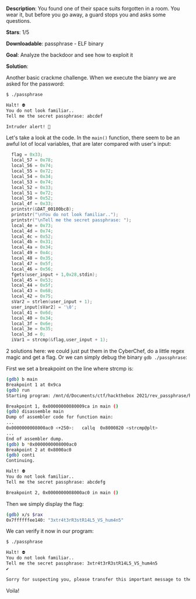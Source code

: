 **Description**: You found one of their space suits forgotten in a room. You wear it, but before you go away, a guard stops you and asks some questions.

**Stars**: 1/5

**Downloadable**:
passphrase - ELF binary

**Goal**: Analyze the backdoor and see how to exploit it

**Solution**: 

Another basic crackme challenge. When we execute the bianry we are asked for the password:

```bash
$ ./passphrase

Halt! ⛔
You do not look familiar..
Tell me the secret passphrase: abcdef

Intruder alert! 🚨
```

Let's take a look at the code. In the `main()` function, there seem to be an awful lot of local variables, that are later compared with user's input:

```c
  flag = 0x33;
  local_57 = 0x78;
  local_56 = 0x74;
  local_55 = 0x72;
  local_54 = 0x34;
  local_53 = 0x74;
  local_52 = 0x33;
  local_51 = 0x72;
  local_50 = 0x52;
  local_4f = 0x33;
  printstr(&DAT_00100bc8);
  printstr("\nYou do not look familiar..");
  printstr("\nTell me the secret passphrase: ");
  local_4e = 0x73;
  local_4d = 0x74;
  local_4c = 0x52;
  local_4b = 0x31;
  local_4a = 0x34;
  local_49 = 0x4c;
  local_48 = 0x35;
  local_47 = 0x5f;
  local_46 = 0x56;
  fgets(user_input + 1,0x28,stdin);
  local_45 = 0x53;
  local_44 = 0x5f;
  local_43 = 0x68;
  local_42 = 0x75;
  sVar2 = strlen(user_input + 1);
  user_input[sVar2] = '\0';
  local_41 = 0x6d;
  local_40 = 0x34;
  local_3f = 0x6e;
  local_3e = 0x35;
  local_3d = 0;
  iVar1 = strcmp(&flag,user_input + 1);
```

2 solutions here: we could just put them in the CyberChef, do a little regex magic and get a flag. Or we can simply debug the binary `gdb ./passphrase`:

First we set a breakpoint on the line where strcmp is:

```bash
(gdb) b main
Breakpoint 1 at 0x9ca
(gdb) run
Starting program: /mnt/d/Documents/ctf/hackthebox 2021/rev_passphrase/htb/passphrase

Breakpoint 1, 0x00000000080009ca in main ()
(gdb) disassemble main
Dump of assembler code for function main:
...
0x0000000008000ac0 <+250>:   callq  0x8000820 <strcmp@plt>
...
End of assembler dump.
(gdb) b *0x0000000008000ac0
Breakpoint 2 at 0x8000ac0
(gdb) conti
Continuing.

Halt! ⛔
You do not look familiar..
Tell me the secret passphrase: abcdefg

Breakpoint 2, 0x0000000008000ac0 in main ()
```

Then we simply display the flag:

```bash
(gdb) x/s $rax
0x7ffffffee140: "3xtr4t3rR3stR14L5_VS_hum4n5"
```

We can verify it now in our program:

```bash
$ ./passphrase

Halt! ⛔
You do not look familiar..
Tell me the secret passphrase: 3xtr4t3rR3stR14L5_VS_hum4n5
✔

Sorry for suspecting you, please transfer this important message to the chief: CHTB{3xtr4t3rR3stR14L5_VS_hum4n5}
```

Voila!